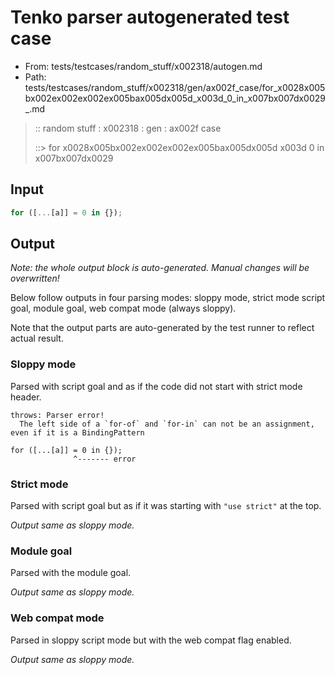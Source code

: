 # Tenko parser autogenerated test case

- From: tests/testcases/random_stuff/x002318/autogen.md
- Path: tests/testcases/random_stuff/x002318/gen/ax002f_case/for_x0028x005bx002ex002ex002ex005bax005dx005d_x003d_0_in_x007bx007dx0029_.md

> :: random stuff : x002318 : gen : ax002f case
>
> ::> for x0028x005bx002ex002ex002ex005bax005dx005d x003d 0 in x007bx007dx0029

## Input


`````js
for ([...[a]] = 0 in {});
`````

## Output

_Note: the whole output block is auto-generated. Manual changes will be overwritten!_

Below follow outputs in four parsing modes: sloppy mode, strict mode script goal, module goal, web compat mode (always sloppy).

Note that the output parts are auto-generated by the test runner to reflect actual result.

### Sloppy mode

Parsed with script goal and as if the code did not start with strict mode header.

`````
throws: Parser error!
  The left side of a `for-of` and `for-in` can not be an assignment, even if it is a BindingPattern

for ([...[a]] = 0 in {});
              ^------- error
`````

### Strict mode

Parsed with script goal but as if it was starting with `"use strict"` at the top.

_Output same as sloppy mode._

### Module goal

Parsed with the module goal.

_Output same as sloppy mode._

### Web compat mode

Parsed in sloppy script mode but with the web compat flag enabled.

_Output same as sloppy mode._
